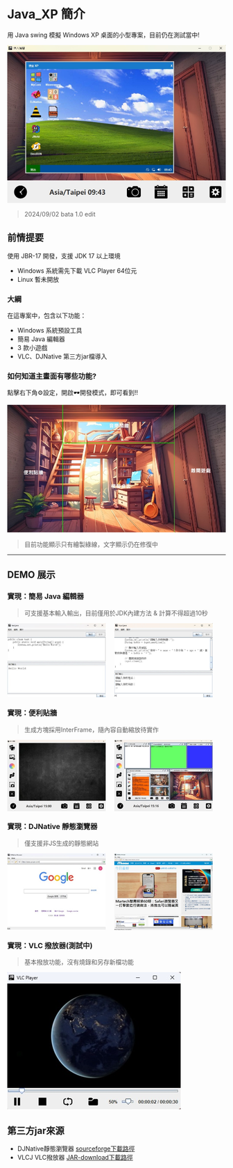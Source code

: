 # Java_XP 簡介

用 Java swing 模擬 Windows XP 桌面的小型專案，目前仍在測試當中!

![GitHub 簡介](/sample.jpg)
> 2024/09/02 bata 1.0 edit

## 前情提要

使用 JBR-17 開發，支援 JDK 17 以上環境

- Windows 系統需先下載 VLC Player 64位元
- Linux 暫未開放

### 大綱

在這專案中，包含以下功能：

- Windows 系統預設工具
- 簡易 Java 編輯器
- 3 款小遊戲
- VLC、DJNative 第三方jar檔導入

### 如何知道主畫面有哪些功能?

點擊右下角⚙️設定，開啟🕶️開發模式，即可看到!!

![layout](/DEMO/layout.jpg)
> 目前功能顯示只有繪製綠線，文字顯示仍在修復中

---

## DEMO 展示

### 實現：簡易 Java 編輯器
> 可支援基本輸入輸出，目前僅用於JDK內建方法 & 計算不得超過10秒

<div style="display: flex; gap: 20px;">
  <img src="/DEMO/Demo1.jpg" alt="DEMO 1" style="width: 45%;">
  <img src="/DEMO/Demo1-1.jpg" alt="DEMO 1-1" style="width: 45%;">
</div>

### 實現：便利貼牆
> 生成方塊採用InterFrame，隨內容自動縮放待實作

<div style="display: flex; gap: 20px;">
  <img src="/DEMO/Demo2-1.jpg" alt="DEMO 2-1" style="width: 45%;">
  <img src="/DEMO/Demo2-2.jpg" alt="DEMO 2-2" style="width: 45%;">
</div>

### 實現：DJNative 靜態瀏覽器
> 僅支援非JS生成的靜態網站

<div style="display: flex; gap: 20px;">
  <img src="/DEMO/Demo3.jpg" alt="DEMO 3" style="width: 45%;">
  <img src="/DEMO/Demo3-2.jpg" alt="DEMO 3-2" style="width: 45%;">
</div>

### 實現：VLC 撥放器(測試中)
> 基本撥放功能，沒有燒錄和另存新檔功能

![DEMO 4](/DEMO/Demo4.jpg)

## 第三方jar來源

- DJNative靜態瀏覽器 [sourceforge下載路徑](https://sourceforge.net/projects/djproject/files/DJ%20Native%20Swing/)
- VLCJ VLC撥放器     [JAR-download下載路徑](https://jar-download.com/?search_box=vlcj)
